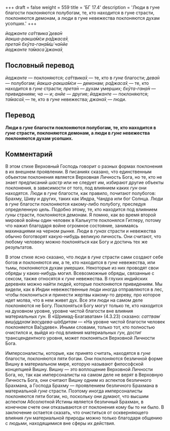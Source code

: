 +++
draft = false
weight = 559
title = 'БГ 17.4'
description = 'Люди в гуне благости поклоняются полубогам, те, кто находится в гуне страсти, поклоняются демонам, а люди в гуне невежества поклоняются духам усопших.'
+++

_йаджанте са̄ттвика̄ дева̄н  
йакша-ракша̄м̇си ра̄джаса̄х̣  
прета̄н бхӯта-ган̣а̄м̇ш́ ча̄нйе  
йаджанте та̄маса̄ джана̄х̣_

## Пословный перевод

_йаджанте_ — поклоняются; _са̄ттвика̄х̣_ — те, кто в _гуне_ благости; _дева̄н_ — полубогам; _йакша_\-_ракша̄м̇си_ — демонам; _ра̄джаса̄х̣_ — те, кто находится в _гуне_ страсти; _прета̄н_ — духам умерших; _бхӯта_\-_ган̣а̄н_ — привидениям; _ча_ — и; _анйе_ — другие; _йаджанте_ — поклоняются; _та̄маса̄х̣_ — те, кто в _гуне_ невежества; _джана̄х̣_ — люди.

## Перевод

**Люди в _гуне_ благости поклоняются полубогам, те, кто находится в _гуне_ страсти, поклоняются демонам, а люди в _гуне_ невежества поклоняются духам усопших.**

## Комментарий

В этом стихе Верховный Господь говорит о разных формах поклонения в их внешнем проявлении. В писаниях сказано, что единственным объектом поклонения является Верховная Личность Бога, но те, кто не знает предписаний _шастр_ или не следует им, избирают другие объекты поклонения, в зависимости от того, под влиянием каких _гун_ они находятся. Люди в _гуне_ благости, как правило, почитают полубогов: Брахму, Шиву и других, таких как Индра, Чандра или бог Солнца. Люди в _гуне_ благости поклоняются какому-либо полубогу, преследуя определенную цель. Подобно этому, те, кто находится под влиянием _гуны_ страсти, поклоняются демонам. Я помню, как во время второй мировой войны один человек в Калькутте поклонялся Гитлеру, потому что нажил благодаря войне огромное состояние, занимаясь махинациями на черном рынке. Люди в _гунах_ страсти и невежества обычно боготворят какую-нибудь великую личность. Они считают, что любому человеку можно поклоняться как Богу и достичь тех же результатов.

В этом стихе ясно сказано, что люди в _гуне_ страсти сами создают себе богов и поклоняются им, а те, кто находится в _гуне_ невежества, или тьмы, поклоняются духам умерших. Некоторые из них проводят свои обряды у каких-нибудь могил. Всевозможные обряды, связанные с сексом, также относятся к _гуне_ невежества. В глухих индийских деревнях можно найти людей, которые поклоняются привидениям. Мы видели, как в Индии невежественные люди иногда отправляются в лес, чтобы поклониться и принести жертвы какому-то дереву, про которое идет молва, что в нем живет дух. Все эти люди на самом деле поклоняются не Богу. Поклоняться Богу могут только те, кто находится на духовном уровне, уровне чистой благости вне влияния материальных _гун._ В «Шримад-Бхагаватам» (4.3.23) сказано: _саттвам̇ виш́уддхам̇ васудева-ш́абдитам_ — «На уровне чистой благости человек поклоняется Ва̄судеве». Иными словами, только тот, кто полностью очистился и, выйдя из-под влияния материальных _гун,_ достиг трансцендентного уровня, может поклоняться Верховной Личности Бога.

Имперсоналисты, которые, как принято считать, находятся в _гуне_ благости, поклоняются пяти богам. Они поклоняются безличной форме Вишну в материальном мире, которую называют философской концепцией Вишну. Вишну — это воплощение Верховной Личности Бога, но, так как имперсоналисты на самом деле не верят в Верховную Личность Бога, они считают Вишну одним из аспектов безличного Брахмана, а Господа Брахму — проявлением безличного Брахмана в материальной _гуне_ страсти. Поэтому иногда имперсоналисты поклоняются пяти богам, но, поскольку они думают, что высшим аспектом Абсолютной Истины является безличный Брахман, в конечном счете они отказываются от поклонения кому бы то ни было. В заключение остается сказать, что очиститься от оскверняющего влияния _гун_ материальной природы можно только благодаря общению с людьми, находящимися вне сферы их действия.
